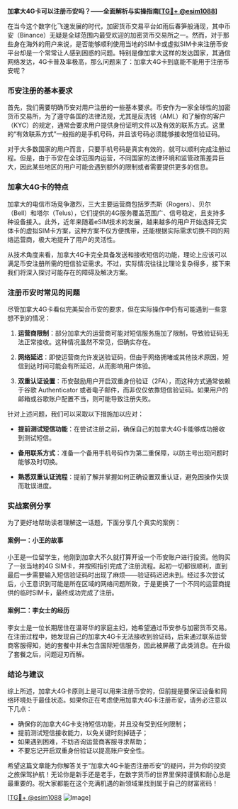 **加拿大4G卡可以注册币安吗？——全面解析与实操指南[[TG💪+ @esim1088](https://t.me/s/esim1088)]**

在当今这个数字化飞速发展的时代，加密货币交易平台如雨后春笋般涌现，其中币安（Binance）无疑是全球范围内最受欢迎的加密货币交易所之一。然而，对于那些身在海外的用户来说，是否能够顺利使用当地的SIM卡或虚拟SIM卡来注册币安平台却是一个常常让人感到困惑的问题。特别是像加拿大这样的发达国家，其通信网络发达，4G卡普及率极高，那么问题来了：加拿大4G卡到底能不能用于注册币安呢？

### 币安注册的基本要求

首先，我们需要明确币安对用户注册的一些基本要求。币安作为一家全球性的加密货币交易所，为了遵守各国的法律法规，尤其是反洗钱（AML）和了解你的客户（KYC）的规定，通常会要求用户提供身份证明文件以及有效的联系方式。这里的“有效联系方式”一般指的是手机号码，并且该号码必须能够接收短信验证码。

对于大多数国家的用户而言，只要手机号码是真实有效的，就可以顺利完成注册过程。但是，由于币安在全球范围内运营，不同国家的法律环境和监管政策差异巨大，因此某些地区的用户可能会遇到额外的限制或者需要提供更多的信息。

### 加拿大4G卡的特点

加拿大的电信市场竞争激烈，三大主要运营商包括罗杰斯（Rogers）、贝尔（Bell）和塔尔（Telus），它们提供的4G服务覆盖范围广、信号稳定，且支持多种设备接入。此外，近年来随着eSIM技术的发展，越来越多的用户开始选择无实体卡的虚拟SIM卡方案，这种方案不仅方便携带，还能根据实际需求切换不同的网络运营商，极大地提升了用户的灵活性。

从技术角度来看，加拿大4G卡完全具备发送和接收短信的功能，理论上应该可以满足币安注册所需的短信验证需求。不过，实际情况往往比理论复杂得多，接下来我们将深入探讨可能存在的障碍及解决方案。

### 注册币安时常见的问题

尽管加拿大4G卡看似完美契合币安的要求，但在实际操作中仍有可能遇到一些意想不到的情况：

1. **运营商限制**：部分加拿大的运营商可能对短信服务施加了限制，导致验证码无法正常接收。这种情况虽然不常见，但确实存在。
   
2. **网络延迟**：即使运营商允许发送验证码，但由于网络拥堵或其他技术原因，短信到达时间可能会有所延迟，从而影响用户体验。

3. **双重认证设置**：币安鼓励用户开启双重身份验证（2FA），而这种方式通常依赖于谷歌 Authenticator 或者电子邮件，而非仅仅依靠短信验证码。如果用户的邮箱或谷歌账户配置不当，则可能导致注册失败。

针对上述问题，我们可以采取以下措施加以应对：

- **提前测试短信功能**：在尝试注册之前，确保自己的加拿大4G卡能够成功接收到测试短信。
  
- **备用联系方式**：准备一个备用手机号码作为第二重保障，以防主号出现问题时能够及时切换。

- **熟悉双重认证流程**：提前了解并掌握如何正确设置双重认证，避免因操作失误而耽误进度。

### 实战案例分享

为了更好地帮助读者理解这一话题，下面分享几个真实的案例：

#### 案例一：小王的故事
小王是一位留学生，他刚到加拿大不久就打算开设一个币安账户进行投资。他购买了一张当地的4G SIM卡，并按照指引完成了注册流程。起初一切都很顺利，直到最后一步需要输入短信验证码时出现了麻烦——验证码迟迟未到。经过多次尝试后，小王意识到可能是所在区域的网络问题所致，于是更换了一个不同的运营商提供的临时SIM卡，最终成功完成了注册。

#### 案例二：李女士的经历
李女士是一位长期居住在温哥华的家庭主妇，她希望通过币安参与加密货币交易。在注册过程中，她发现自己的加拿大4G卡无法接收到验证码，后来通过联系运营商客服得知，她的套餐中并未包含国际短信服务，因此被屏蔽了此类消息。在升级了套餐之后，问题迎刃而解。

### 结论与建议

综上所述，加拿大4G卡原则上是可以用来注册币安的，但前提是要保证设备和网络环境处于最佳状态。如果你正在考虑使用加拿大4G卡注册币安，请务必注意以下几点：

- 确保你的加拿大4G卡支持短信功能，并且没有受到任何限制；
- 提前测试短信接收能力，以免关键时刻掉链子；
- 如果遇到困难，不妨咨询运营商客服寻求帮助；
- 不要忘记开启双重身份验证以提高账户安全性。

希望这篇文章能为你解答关于“加拿大4G卡能否注册币安”的疑问，并为你的投资之旅保驾护航！无论你是新手还是老手，在数字货币的世界里保持谨慎和耐心总是最重要的。祝大家都能在这个充满机遇的新领域里找到属于自己的财富密码！

[[TG💪+ @esim1088](https://t.me/s/esim1088) ![Image](https://i.postimg.cc/4NQfJmqS/Snipaste-2025-05-13-00-14-12.png)]